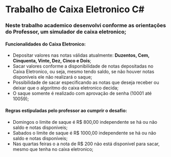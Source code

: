# Trabalho de Caixa Eletronico C#

### Neste trabalho academico desenvolvi conforme as orientações do Professor, um simulador de caixa eletronico;

#### Funcionalidades do Caixa Eletronico:

* Depositar valores nas notas válidas atualmente: **Duzentos, Cem, Cinquenta, Vinte, Dez, Cinco e Dois**;
* Sacar valores conforme a disponibilidade de notas depositadas no Caixa Eletronico, ou seja, mesmo tendo saldo, se não houver notas disponíveis ele não 
realizará o saque;
* Possibilidade de sacar especificando as notas que deseja receber ou deixar que o algoritmo do caixa eletronico decida;
* O saque somente é realizado com aprovação de senha (10001 até 10059);

#### Regras estipuladas pelo professor ao cumprir o desafio:

* Domingos o limite de saque é R$ 800,00 independente se há ou não saldo e notas disponiveis;
* Sabados o limite de saque é R$ 1000,00 independente se há ou não saldo e notas disponíveis;
* Nas quartas feiras o a nota de R$ 200 não está disponivel para sacar, mesmo que tenha no caixa eletronico;
